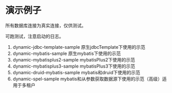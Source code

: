 # 演示例子

所有数据库连接为真实连接，仅供测试。

可跑测试，注意启动的日志。

1. dynamic-jdbc-template-sample 原生jdbcTemplate下使用的示范
2. dynamic-mybatis-sample 原生mybatis下使用的示范
3. dynamic-mybatisplus2-sample mybatisPlus2下使用的示范
4. dynamic-mybatisplus3-sample mybatisPlus3下使用的示范
5. dynamic-druid-mybatis-sample mybatis和druid下使用的示范
6. dynamic-spel-sample mybatis和从参数获取数据源下使用的示范（高级）适用于多租户